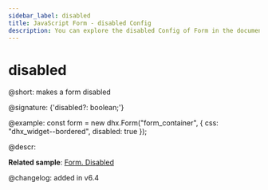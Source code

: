 ```yaml
---
sidebar_label: disabled
title: JavaScript Form - disabled Config 
description: You can explore the disabled Config of Form in the documentation of the DHTMLX JavaScript UI library. Browse developer guides and API reference, try out code examples and live demos, and download a free 30-day evaluation version of DHTMLX Suite 7.
---
```


# disabled

@short: makes a form disabled

@signature: {'disabled?: boolean;'}

@example:
const form = new dhx.Form("form_container", {
	css: "dhx_widget--bordered",
	disabled: true
});

@descr:

**Related sample**: [Form. Disabled](https://snippet.dhtmlx.com/7qjwg2sw)

@changelog: added in v6.4

[comment]: # (@related: form/how_to_start.md#initialize-form form/configuration.md#making-form-disabled)
